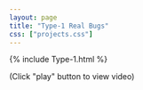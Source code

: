 ```yaml
---
layout: page
title: "Type-1 Real Bugs"
css: ["projects.css"]
---
```


{% include Type-1.html %}

(Click "play" button to view video)

